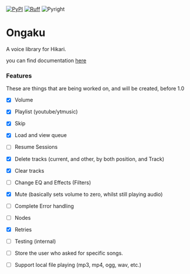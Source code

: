 [![PyPI](https://img.shields.io/pypi/v/hikari-ongaku)](https://pypi.org/project/hikari-ongaku)
[![Ruff](https://img.shields.io/endpoint?url=https://raw.githubusercontent.com/charliermarsh/ruff/main/assets/badge/v1.json)](https://github.com/charliermarsh/ruff)
![Pyright](https://badgen.net/badge/Pyright/strict/2A6DB2)

# Ongaku
A voice library for Hikari.

you can find documentation [here](https://ongaku.mplaty.com/)

### Features
These are things that are being worked on, and will be created, before 1.0

 - [x] Volume
 - [x] Playlist (youtube/ytmusic)
 - [x] Skip
 - [x] Load and view queue
 - [ ] Resume Sessions
 - [x] Delete tracks (current, and other, by both position, and Track)
 - [x] Clear tracks
 - [ ] Change EQ and Effects (Filters)
 - [x] Mute (basically sets volume to zero, whilst still playing audio)
 - [ ] Complete Error handling
 - [ ] Nodes
 - [x] Retries
 - [ ] Testing (internal)
 - [ ] Store the user who asked for specific songs.
 - [ ] Support local file playing (mp3, mp4, ogg, wav, etc.)

